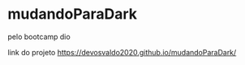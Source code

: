 # mudandoParaDark
pelo bootcamp dio


link do projeto https://devosvaldo2020.github.io/mudandoParaDark/
